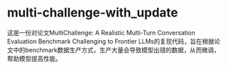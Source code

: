 # multi-challenge-with_update

这是一份对论文MultiChallenge: A Realistic Multi-Turn Conversation Evaluation
Benchmark Challenging to Frontier LLMs的复现代码，旨在根据论文中的benchmark数据生产方式，生产大量会导致模型出错的数据，从而微调，帮助模型提高性能。
